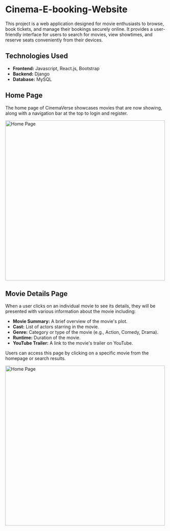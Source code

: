 # Cinema-E-booking-Website

This project is a web application designed for movie enthusiasts to browse, book tickets, and manage their bookings securely online. It provides a user-friendly interface for users to search for movies, view showtimes, and reserve seats conveniently from their devices.

## Technologies Used

- **Frontend:** Javascript, React.js, Bootstrap
- **Backend:** Django
- **Database:** MySQL

## Home Page

The home page of CinemaVerse showcases movies that are now showing, along with a navigation bar at the top to login and register.

<img src="https://github.com/sakeefh/Cinema-E-booking-Website/assets/91638600/993c67b3-b8f2-4a20-954e-0a5ffb7481f4" alt="Home Page" width="500" height="auto">

## Movie Details Page

When a user clicks on an individual movie to see its details, they will be presented with various information about the movie including:

- **Movie Summary:** A brief overview of the movie's plot.
- **Cast:** List of actors starring in the movie.
- **Genre:** Category or type of the movie (e.g., Action, Comedy, Drama).
- **Runtime:** Duration of the movie.
- **YouTube Trailer:** A link to the movie's trailer on YouTube.

Users can access this page by clicking on a specific movie from the homepage or search results.

<img src="https://github.com/sakeefh/Cinema-E-booking-Website/assets/91638600/a46b2946-7344-4fee-979d-2130e1cebeab" alt="Home Page" width="500" height="auto">





